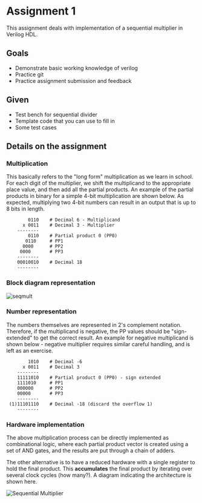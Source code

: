 # Assignment 1

This assignment deals with implementation of a sequential multiplier in Verilog HDL.  

## Goals

- Demonstrate basic working knowledge of verilog
- Practice git
- Practice assignment submission and feedback

## Given

- Test bench for sequential divider
- Template code that you can use to fill in
- Some test cases

## Details on the assignment

### Multiplication

This basically refers to the "long form" multiplication as we learn in school.  For each digit of the multiplier, we shift the multiplicand to the appropriate place value, and then add all the partial products.  An example of the partial products in binary for a simple 4-bit multiplication are shown below.  As expected, multiplying two 4-bit numbers can result in an output that is up to 8 bits in length.  

```
        0110    # Decimal 6 - Multiplicand
      x 0011    # Decimal 3 - Multiplier
    --------
        0110    # Partial product 0 (PP0)
       0110     # PP1
      0000      # PP2 
     0000       # PP3
    --------
    00010010    # Decimal 18
    --------
```

### Block diagram representation

![seqmult](https://user-images.githubusercontent.com/69968227/132320319-56325ec8-ec11-422c-9423-4d69b585a4e1.png)

### Number representation

The numbers themselves are represented in 2's complement notation.  Therefore, if the multiplicand is negative, the PP values should be "sign-extended" to get the correct result.  An example for negative multiplicand is shown below - negative multiplier requires similar careful handling, and is left as an exercise.

```
        1010    # Decimal -6
      x 0011    # Decimal 3
    --------
    11111010    # Partial product 0 (PP0) - sign extended
    1111010     # PP1
    000000      # PP2 
    00000       # PP3
    --------
 (1)11101110    # Decimal -18 (discard the overflow 1)
    --------
```

### Hardware implementation

The above multiplication process can be directly implemented as combinational logic, where each partial product vector is created using a set of AND gates, and the results are put through a chain of adders.

The other alternative is to have a reduced hardware with a single register to hold the final product.  This **accumulates** the final product by iterating over several clock cycles (how many?).  A diagram indicating the architecture is shown here.

![Sequential Multiplier](./fig/seqmult.png)
